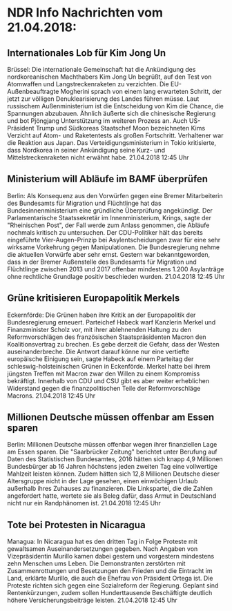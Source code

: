 # NDR Info Nachrichten vom 21.04.2018:


## Internationales Lob für Kim Jong Un
Brüssel: Die internationale Gemeinschaft hat die Ankündigung des nordkoreanischen Machthabers Kim Jong Un begrüßt, auf den Test von Atomwaffen und Langstreckenraketen zu verzichten. Die EU-Außenbeauftragte Mogherini sprach von einem lang erwarteten Schritt, der jetzt zur völligen Denuklearisierung des Landes führen müsse. Laut russischem Außenministerium ist die Entscheidung von Kim die Chance, die Spannungen abzubauen. Ähnlich äußerte sich die chinesische Regierung und bot Pjöngjang Unterstützung im weiteren Prozess an. Auch US-Präsident Trump und Südkoreas Staatschef Moon bezeichneten Kims Verzicht auf Atom- und Raketentests als großen Fortschritt. Verhaltener war die Reaktion aus Japan. Das Verteidigungsministerium in Tokio kritisierte, dass Nordkorea in seiner Ankündigung seine Kurz- und Mittelstreckenraketen nicht erwähnt habe. 21.04.2018 12:45 Uhr 

## Ministerium will Abläufe im BAMF überprüfen
Berlin: Als Konsequenz aus den Vorwürfen gegen eine Bremer Mitarbeiterin des Bundesamts für Migration und Flüchtlinge hat das Bundesinnenministerium eine gründliche Überprüfung angekündigt. Der Parlamentarische Staatssekretär im Innenministerium, Krings, sagte der "Rheinischen Post", der Fall werde zum Anlass genommen, die Abläufe nochmals kritisch zu untersuchen. Der CDU-Politiker hält das bereits eingeführte Vier-Augen-Prinzip bei Asylentscheidungen zwar für eine sehr wirksame Vorkehrung gegen Manipulationen. Die Bundesregierung nehme die aktuellen Vorwürfe aber sehr ernst. Gestern war bekanntgeworden, dass in der Bremer Außenstelle des Bundesamts für Migration und Flüchtlinge zwischen 2013 und 2017 offenbar mindestens 1.200 Asylanträge ohne rechtliche Grundlage positiv beschieden wurden. 21.04.2018 12:45 Uhr 

## Grüne kritisieren Europapolitik Merkels
Eckernförde:		Die Grünen haben ihre Kritik an der Europapolitik der Bundesregierung erneuert. Parteichef Habeck warf Kanzlerin Merkel und Finanzminister Scholz vor, mit ihrer ablehnenden Haltung zu den Reformvorschlägen des französischen Staatspräsidenten Macron den Koalitionsvertrag zu brechen. Es gebe derzeit die Gefahr, dass der Westen auseinanderbreche. Die Antwort darauf könne nur eine vertiefte europäische Einigung sein, sagte Habeck auf einem Parteitag der schleswig-holsteinischen Grünen in Eckenförde. Merkel hatte bei ihrem jüngsten Treffen mit Macron zwar den Willen zu einem Kompromiss bekräftigt. Innerhalb von CDU und CSU gibt es aber weiter erheblichen Widerstand gegen die finanzpolitischen Teile der Reformvorschläge Macrons. 21.04.2018 12:45 Uhr 

## Millionen Deutsche müssen offenbar am Essen sparen
Berlin: 			Millionen Deutsche müssen offenbar wegen ihrer finanziellen Lage am Essen sparen. Die "Saarbrücker Zeitung" berichtet unter Berufung auf Daten des Statistischen Bundesamtes, 2016 hätten sich knapp 4,9 Millionen Bundesbürger ab 16 Jahren höchstens jeden zweiten Tag eine vollwertige Mahlzeit leisten können. Zudem hätten sich 12,8 Millionen Deutsche dieser Altersgruppe nicht in der Lage gesehen, einen einwöchigen Urlaub außerhalb ihres Zuhauses zu finanzieren. Die Linkspartei, die die Zahlen angefordert hatte, wertete sie als Beleg dafür, dass Armut in Deutschland nicht nur ein Randphänomen ist. 21.04.2018 12:45 Uhr 

## Tote bei Protesten in Nicaragua
Managua: In Nicaragua hat es den dritten Tag in Folge Proteste mit gewaltsamen Auseinandersetzungen gegeben. Nach Angaben von Vizepräsidentin Murillo kamen dabei gestern und vorgestern mindestens zehn Menschen ums Leben. Die Demonstranten zerstörten mit Zusammenrottungen und Besetzungen den Frieden und die Eintracht im Land, erklärte Murillo, die auch die Ehefrau von Präsident Ortega ist. Die Proteste richten sich gegen eine Sozialreform der Regierung. Geplant sind Rentenkürzungen, zudem sollen Hunderttausende Beschäftigte deutlich höhere Versicherungsbeiträge leisten. 21.04.2018 12:45 Uhr 
